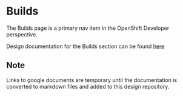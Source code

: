 # Builds
The Builds page is a primary nav item in the OpenShift Developer perspective.

Design documentation for the Builds section can be found [here](https://docs.google.com/document/d/1MWUJ9I_YpI-4e4RVM89g7VNKAj-VTrffDl245IglTfs/edit?usp=sharing)

## Note
Links to google documents are temporary until the documentation is converted to markdown files and added to this design repository.